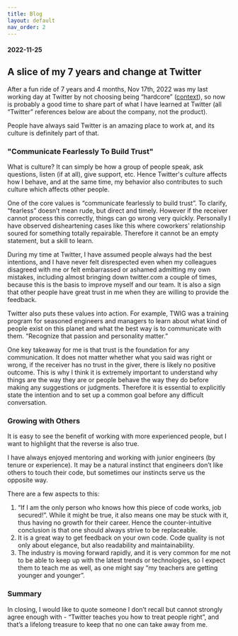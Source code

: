 ```yaml
---
title: Blog
layout: default
nav_order: 2
---
```


#### 2022-11-25

A slice of my 7 years and change at Twitter
-------------------------------------------

After a fun ride of 7 years and 4 months, Nov 17th, 2022 was my last working day at Twitter by not choosing being “hardcore” ([context](https://gizmodo.com/elon-musk-email-be-part-of-hardcore-twitter-or-leave-1849789128)), so now is probably a good time to share part of what I have learned at Twitter (all “Twitter” references below are about the company, not the product).

People have always said Twitter is an amazing place to work at, and its culture is definitely part of that.

### "Communicate Fearlessly To Build Trust"

What is culture? It can simply be how a group of people speak, ask questions, listen (if at all), give support, etc. Hence Twitter's culture affects how I behave, and at the same time, my behavior also contributes to such culture which affects other people.

One of the core values is “communicate fearlessly to build trust”. To clarify, “fearless” doesn’t mean rude, but direct and timely. However if the receiver cannot process this correctly, things can go wrong very quickly. Personally I have observed disheartening cases like this where coworkers’ relationship soured for something totally repairable. Therefore it cannot be an empty statement, but a skill to learn.

During my time at Twitter, I have assumed people always had the best intentions, and I have never felt disrespected even when my colleagues disagreed with me or felt embarrassed or ashamed admitting my own mistakes, including almost bringing down twitter.com a couple of times, because this is the basis to improve myself and our team. It is also a sign that other people have great trust in me when they are willing to provide the feedback.

Twitter also puts these values into action. For example, TWIG was a training program for seasoned engineers and managers to learn about what kind of people exist on this planet and what the best way is to communicate with them. “Recognize that passion and personality matter.”

One key takeaway for me is that trust is the foundation for any communication. It does not matter whether what you said was right or wrong, if the receiver has no trust in the giver, there is likely no positive outcome. This is why I think it is extremely important to understand why things are the way they are or people behave the way they do before making any suggestions or judgments. Therefore it is essential to explicitly state the intention and to set up a common goal before any difficult conversation.

### Growing with Others

It is easy to see the benefit of working with more experienced people, but I want to highlight that the reverse is also true.

I have always enjoyed mentoring and working with junior engineers (by tenure or experience). It may be a natural instinct that engineers don’t like others to touch their code, but sometimes our instincts serve us the opposite way.

There are a few aspects to this:

1. “If I am the only person who knows how this piece of code works, job secured!”. While it might be true, it also means one may be stuck with it, thus having no growth for their career. Hence the counter-intuitive conclusion is that one should always strive to be replaceable.
2. It is a great way to get feedback on your own code. Code quality is not only about elegance, but also readability and maintainability.
3. The industry is moving forward rapidly, and it is very common for me not to be able to keep up with the latest trends or technologies, so I expect them to teach me as well, as one might say “my teachers are getting younger and younger”.

### Summary

In closing, I would like to quote someone I don’t recall but cannot strongly agree enough with - “Twitter teaches you how to treat people right”, and that’s a lifelong treasure to keep that no one can take away from me.

